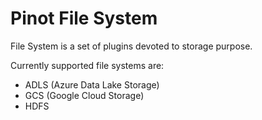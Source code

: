 # Pinot File System

File System is a set of plugins devoted to storage purpose.

Currently supported file systems are:

* ADLS \(Azure Data Lake Storage\)
* GCS \(Google Cloud Storage\)
* HDFS

